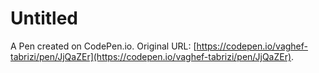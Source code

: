 # Untitled

A Pen created on CodePen.io. Original URL: [https://codepen.io/vaghef-tabrizi/pen/JjQaZEr](https://codepen.io/vaghef-tabrizi/pen/JjQaZEr).

